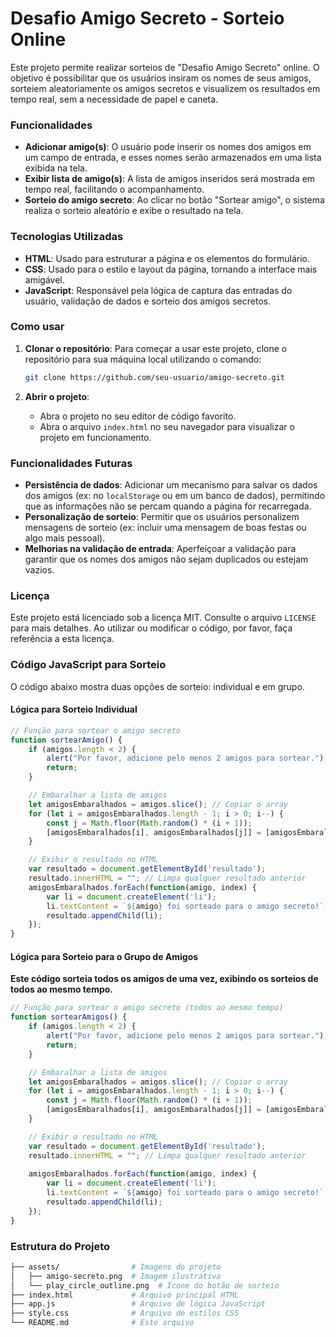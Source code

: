 
# Desafio Amigo Secreto - Sorteio Online

Este projeto permite realizar sorteios de "Desafio Amigo Secreto" online. O objetivo é possibilitar que os usuários insiram os nomes de seus amigos, sorteiem aleatoriamente os amigos secretos e visualizem os resultados em tempo real, sem a necessidade de papel e caneta.

### Funcionalidades

- **Adicionar amigo(s)**: O usuário pode inserir os nomes dos amigos em um campo de entrada, e esses nomes serão armazenados em uma lista exibida na tela.
- **Exibir lista de amigo(s)**: A lista de amigos inseridos será mostrada em tempo real, facilitando o acompanhamento.
- **Sorteio do amigo secreto**: Ao clicar no botão "Sortear amigo", o sistema realiza o sorteio aleatório e exibe o resultado na tela.

### Tecnologias Utilizadas

- **HTML**: Usado para estruturar a página e os elementos do formulário.
- **CSS**: Usado para o estilo e layout da página, tornando a interface mais amigável.
- **JavaScript**: Responsável pela lógica de captura das entradas do usuário, validação de dados e sorteio dos amigos secretos.

### Como usar

1. **Clonar o repositório**:
   Para começar a usar este projeto, clone o repositório para sua máquina local utilizando o comando:

   ```bash
   git clone https://github.com/seu-usuario/amigo-secreto.git
   ```

2. **Abrir o projeto**:
   - Abra o projeto no seu editor de código favorito.
   - Abra o arquivo `index.html` no seu navegador para visualizar o projeto em funcionamento.

### Funcionalidades Futuras

- **Persistência de dados**: Adicionar um mecanismo para salvar os dados dos amigos (ex: no `localStorage` ou em um banco de dados), permitindo que as informações não se percam quando a página for recarregada.
- **Personalização de sorteio**: Permitir que os usuários personalizem mensagens de sorteio (ex: incluir uma mensagem de boas festas ou algo mais pessoal).
- **Melhorias na validação de entrada**: Aperfeiçoar a validação para garantir que os nomes dos amigos não sejam duplicados ou estejam vazios.

### Licença

Este projeto está licenciado sob a licença MIT. Consulte o arquivo `LICENSE` para mais detalhes. Ao utilizar ou modificar o código, por favor, faça referência a esta licença.

### Código JavaScript para Sorteio

O código abaixo mostra duas opções de sorteio: individual e em grupo.

#### Lógica para Sorteio Individual

```javascript
// Função para sortear o amigo secreto
function sortearAmigo() {
    if (amigos.length < 2) {
        alert("Por favor, adicione pelo menos 2 amigos para sortear.");
        return;
    }

    // Embaralhar a lista de amigos
    let amigosEmbaralhados = amigos.slice(); // Copiar o array
    for (let i = amigosEmbaralhados.length - 1; i > 0; i--) {
        const j = Math.floor(Math.random() * (i + 1));
        [amigosEmbaralhados[i], amigosEmbaralhados[j]] = [amigosEmbaralhados[j], amigosEmbaralhados[i]]; // Troca de posição
    }

    // Exibir o resultado no HTML
    var resultado = document.getElementById('resultado');
    resultado.innerHTML = ""; // Limpa qualquer resultado anterior
    amigosEmbaralhados.forEach(function(amigo, index) {
        var li = document.createElement('li');
        li.textContent = `${amigo} foi sorteado para o amigo secreto!`;
        resultado.appendChild(li);
    });
}
```

#### Lógica para Sorteio para o Grupo de Amigos

**Este código sorteia todos os amigos de uma vez, exibindo os sorteios de todos ao mesmo tempo.**

```javascript
// Função para sortear o amigo secreto (todos ao mesmo tempo)
function sortearAmigos() {
    if (amigos.length < 2) {
        alert("Por favor, adicione pelo menos 2 amigos para sortear.");
        return;
    }

    // Embaralhar a lista de amigos
    let amigosEmbaralhados = amigos.slice(); // Copiar o array
    for (let i = amigosEmbaralhados.length - 1; i > 0; i--) {
        const j = Math.floor(Math.random() * (i + 1));
        [amigosEmbaralhados[i], amigosEmbaralhados[j]] = [amigosEmbaralhados[j], amigosEmbaralhados[i]]; // Troca de posição
    }

    // Exibir o resultado no HTML
    var resultado = document.getElementById('resultado');
    resultado.innerHTML = ""; // Limpa qualquer resultado anterior
    
    amigosEmbaralhados.forEach(function(amigo, index) {
        var li = document.createElement('li');
        li.textContent = `${amigo} foi sorteado para o amigo secreto!`;
        resultado.appendChild(li);
    });
}
```

### Estrutura do Projeto

```bash
├── assets/                # Imagens do projeto
│   ├── amigo-secreto.png  # Imagem ilustrativa
│   └── play_circle_outline.png  # Ícone do botão de sorteio
├── index.html             # Arquivo principal HTML
├── app.js                 # Arquivo de lógica JavaScript
├── style.css              # Arquivo de estilos CSS
└── README.md              # Este arquivo
```

```
